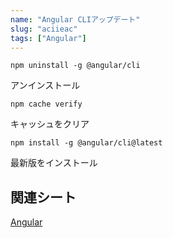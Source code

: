 ```yaml
---
name: "Angular CLIアップデート"
slug: "aciieac"
tags: ["Angular"]
---
```


```
npm uninstall -g @angular/cli
```

アンインストール

```
npm cache verify
```

キャッシュをクリア

```
npm install -g @angular/cli@latest
```

最新版をインストール


## 関連シート

[Angular](https://hackersheet.com/lbbxcpx/sheets/yezfvlo)

